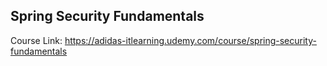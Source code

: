 ## Spring Security Fundamentals
Course Link: https://adidas-itlearning.udemy.com/course/spring-security-fundamentals